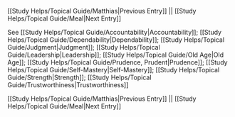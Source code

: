 [[Study Helps/Topical Guide/Matthias|Previous Entry]]  ||  [[Study Helps/Topical Guide/Meal|Next Entry]]

 See [[Study Helps/Topical Guide/Accountability|Accountability]]; [[Study Helps/Topical Guide/Dependability|Dependability]]; [[Study Helps/Topical Guide/Judgment|Judgment]]; [[Study Helps/Topical Guide/Leadership|Leadership]]; [[Study Helps/Topical Guide/Old Age|Old Age]]; [[Study Helps/Topical Guide/Prudence, Prudent|Prudence]]; [[Study Helps/Topical Guide/Self-Mastery|Self-Mastery]]; [[Study Helps/Topical Guide/Strength|Strength]]; [[Study Helps/Topical Guide/Trustworthiness|Trustworthiness]]

[[Study Helps/Topical Guide/Matthias|Previous Entry]]  ||  [[Study Helps/Topical Guide/Meal|Next Entry]]